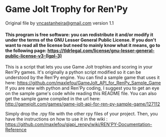 # Game Jolt Trophy for Ren'Py

Original file by vncastanheira@gmail.com
version 1.1

#### This program is free software: you can redistribute it and/or modify it under the terms of the GNU Lesser General Public License. If you don't want to read all the license but need to mainly know what it means, go to the following page: https://tldrlegal.com/license/gnu-lesser-general-public-license-v3-(lgpl-3)

This is a script that lets you use Game Jolt trophies and scoring in your Ren'Py games. It's originally a python script modified so it can be understood by the Ren'Py engine.
You can find a sample game that uses it here: https://github.com/maxlefou/GameJolt_API_for_RenPy_Sample_Game If you are new with python and Ren'Py coding, I suggest you to get an eye on the sample game's code while reading this README file. You can also get the sample game compiled in the url here: http://gamejolt.com/games/game-jolt-api-for-ren-py-sample-game/127112

Simply drop the .rpy file with the other rpy files of your project. Then, you have the instructions on how to use it in the wiki : https://github.com/maxlefou/gjapi_renpy/wiki/REN'PY-Documentation-Reference
